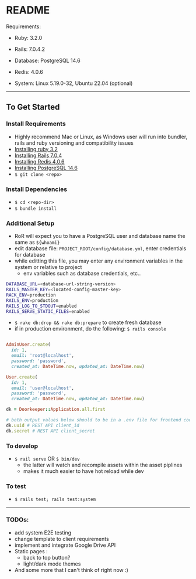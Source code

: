 # README

Requirements:

* Ruby: 3.2.0

* Rails: 7.0.4.2

* Database: PostgreSQL 14.6

* Redis: 4.0.6

* System: Linux 5.19.0-32, Ubuntu 22.04 (optional)


---

## To Get Started


### Install Requirements

- Highly recommend Mac or Linux, as Windows user will run into bundler, rails and ruby versioning and compatibility issues
- [Installing ruby 3.2](https://www.ruby-lang.org/en/documentation/installation/)
- [Installing Rails 7.0.4](https://guides.rubyonrails.org/v5.1/getting_started.html#installing-rails) 
- [Installing Redis 4.0.6](https://redis.io/docs/getting-started/installation/)
- [Installing PostgreSQL 14.6](https://www.postgresql.org/docs/current/tutorial-install.html)
- `$ git clone <repo>`

### Install Dependencies
- `$ cd <repo-dir>`
- `$ bundle install`

### Additional Setup
- RoR will expect you to have a PostgreSQL user and database name the same as `${whoami}`
- edit database file: `PROJECT_ROOT/config/database.yml`, enter credentials for database
- while editting this file, you may enter any environment variables in the system or relative to project
  - env variables such as database credentials, etc..

```Bash
DATABASE_URL=<database-url-string-version>
RAILS_MASTER_KEY=<located-config-master-key>
RACK_ENV=production
RAILS_ENV=production
RAILS_LOG_TO_STDOUT=enabled
RAILS_SERVE_STATIC_FILES=enabled

```

- `$ rake db:drop && rake db:prepare` to create fresh database
- if in production environment, do the following: `$ rails console`


```Ruby

AdminUser.create(
  id: 1, 
  email: 'root@localhost', 
  password: 'password', 
  created_at: DateTime.now, updated_at: DateTime.now)

User.create(
  id: 1, 
  email: 'user@localhost', 
  password: 'password', 
  created_at: DateTime.now, updated_at: DateTime.now)

dk = Doorkeeper::Application.all.first

# both output values below should to be in a .env file for frontend codebase
dk.uuid # REST API client_id
dk.secret # REST API client_secret

```

### To develop

- `$ rail serve` OR `$ bin/dev`
  - the latter will watch and recompile assets within the asset piplines
  - makes it much easier to have hot reload while dev

### To test

- `$ rails test; rails test:system`


---

### TODOs:
- add system E2E testing
- change template to client requirements 
- implement and integrate Google Drive API
- Static pages : 
  - back to top button?
  - light/dark mode themes
- And some more that I can't think of right now :)